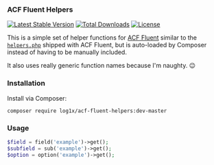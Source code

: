 ### ACF Fluent Helpers

[![Latest Stable Version](https://poser.pugx.org/log1x/acf-fluent-helpers/v/stable)](https://packagist.org/packages/log1x/acf-fluent-helpers)
[![Total Downloads](https://poser.pugx.org/log1x/acf-fluent-helpers/downloads)](https://packagist.org/packages/log1x/acf-fluent-helpers)
[![License](https://poser.pugx.org/log1x/acf-fluent-helpers/license)](https://packagist.org/packages/log1x/acf-fluent-helpers)

This is a simple set of helper functions for [ACF Fluent](https://github.com/samrap/acf-fluent) similar to the [`helpers.php`](https://github.com/samrap/acf-fluent/blob/master/src/helpers.php) shipped with ACF Fluent, but is auto-loaded by Composer instead of having to be manually included.

It also uses really generic function names because I'm naughty. :wink:

### Installation

Install via Composer:

```
composer require log1x/acf-fluent-helpers:dev-master
```

### Usage

```php
$field = field('example')->get();
$subfield = sub('example')->get();
$option = option('example')->get();
```

